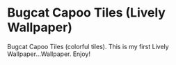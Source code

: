 # Bugcat Capoo Tiles (Lively Wallpaper)
Bugcat Capoo Tiles (colorful tiles). This is my first Lively Wallpaper...Wallpaper. Enjoy!